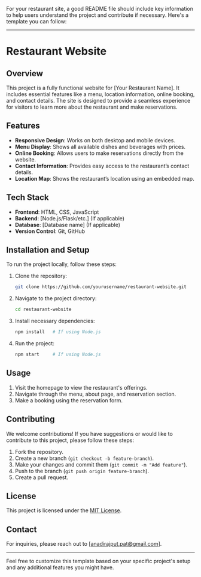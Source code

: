 For your restaurant site, a good README file should include key information to help users understand the project and contribute if necessary. Here's a template you can follow:

---

# Restaurant Website

## Overview

This project is a fully functional website for [Your Restaurant Name]. It includes essential features like a menu, location information, online booking, and contact details. The site is designed to provide a seamless experience for visitors to learn more about the restaurant and make reservations.

## Features

- **Responsive Design**: Works on both desktop and mobile devices.
- **Menu Display**: Shows all available dishes and beverages with prices.
- **Online Booking**: Allows users to make reservations directly from the website.
- **Contact Information**: Provides easy access to the restaurant’s contact details.
- **Location Map**: Shows the restaurant’s location using an embedded map.

## Tech Stack

- **Frontend**: HTML, CSS, JavaScript
- **Backend**: [Node.js/Flask/etc.] (If applicable)
- **Database**: [Database name] (If applicable)
- **Version Control**: Git, GitHub

## Installation and Setup

To run the project locally, follow these steps:

1. Clone the repository:
   ```bash
   git clone https://github.com/yourusername/restaurant-website.git
   ```
2. Navigate to the project directory:
   ```bash
   cd restaurant-website
   ```
3. Install necessary dependencies:
   ```bash
   npm install   # If using Node.js
   ```
4. Run the project:
   ```bash
   npm start     # If using Node.js
   ```

## Usage

1. Visit the homepage to view the restaurant's offerings.
2. Navigate through the menu, about page, and reservation section.
3. Make a booking using the reservation form.

## Contributing

We welcome contributions! If you have suggestions or would like to contribute to this project, please follow these steps:

1. Fork the repository.
2. Create a new branch (`git checkout -b feature-branch`).
3. Make your changes and commit them (`git commit -m "Add feature"`).
4. Push to the branch (`git push origin feature-branch`).
5. Create a pull request.

## License

This project is licensed under the [MIT License](LICENSE).

## Contact

For inquiries, please reach out to [anadirajput.pat@gmail.com].

---

Feel free to customize this template based on your specific project's setup and any additional features you might have.
